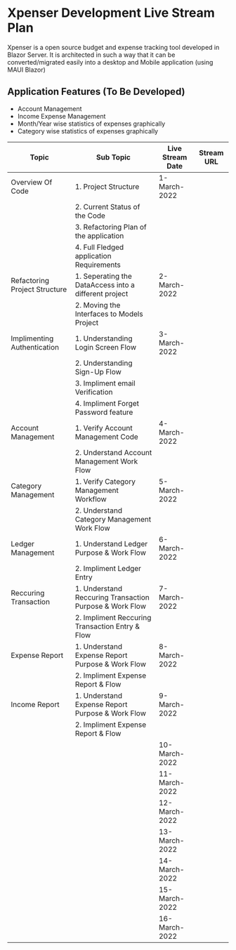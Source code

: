 
# Xpenser Development Live Stream Plan 
Xpenser is a open source budget and expense tracking tool developed in Blazor Server. It is architected in such a way that it can be converted/migrated  easily into a desktop and Mobile application (using MAUI Blazor)

## Application Features (To Be Developed)
 - Account Management 
 - Income Expense Management 
 - Month/Year wise statistics of expenses graphically 
 - Category wise statistics of expenses graphically 


| **Topic**                     | **Sub Topic**                                                | **Live Stream Date** | **Stream URL** |
|-------------------------------|--------------------------------------------------------------|----------------------|----------------|
| Overview Of Code              | 1. Project Structure                                         | 1-March-2022         |                |
|                               | 2. Current Status of the Code                                |                      |                |
|                               | 3. Refactoring Plan of the application                       |                      |                |
|                               | 4. Full Fledged application Requirements                     |                      |                |
| Refactoring Project Structure | 1. Seperating the DataAccess into a different project        | 2-March-2022         |                |
|                               | 2. Moving the Interfaces to Models Project                   |                      |                |                                  
| Implimenting Authentication   | 1. Understanding Login Screen Flow                           | 3-March-2022         |                |
|                               | 2. Understanding Sign-Up Flow                                |                      |                | 
|                               | 3. Impliment email Verification                              |                      |                | 
|                               | 4. Impliment Forget Password feature                         |                      |                | 
| Account Management            | 1. Verify Account Management Code                            | 4-March-2022         |                |
|                               | 2. Understand Account Management Work Flow                   |                      |                |
| Category Management           | 1. Verify Category Management Workflow                       | 5-March-2022         |                |
|                               | 2. Understand Category Management Work Flow                  |                      |                |
| Ledger Management             | 1. Understand Ledger Purpose & Work Flow                     | 6-March-2022         |                |
|                               | 2. Impliment Ledger Entry                                    |                      |                |
| Reccuring Transaction         | 1. Understand Reccuring Transaction Purpose & Work Flow      | 7-March-2022         |                |
|                               | 2. Impliment Reccuring Transaction Entry & Flow              |                      |                |
| Expense Report                | 1. Understand Expense Report Purpose & Work Flow             | 8-March-2022         |                |
|                               | 2. Impliment Expense Report & Flow                           |                      |                |
| Income Report                 | 1. Understand Expense Report Purpose & Work Flow             | 9-March-2022         |                |
|                               | 2. Impliment Expense Report & Flow                           |                      |                |
|                               |                                                              | 10-March-2022        |                |
|                               |                                                              | 11-March-2022        |                |
|                               |                                                              | 12-March-2022        |                |
|                               |                                                              | 13-March-2022        |                |
|                               |                                                              | 14-March-2022        |                |
|                               |                                                              | 15-March-2022        |                |
|                               |                                                              | 16-March-2022        |                |


 

